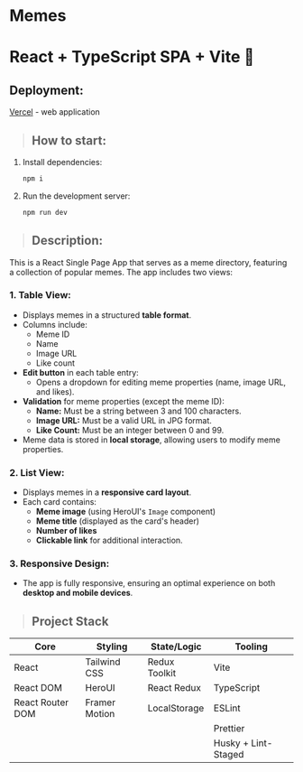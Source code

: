 # Memes

# React + TypeScript SPA + Vite 🚀

## Deployment:

[Vercel](https://test-memes.vercel.app/) - web application


> ## How to start:

1. Install dependencies:
   ```bash
   npm i

2. Run the development server:
    ```bash
    npm run dev

> ## Description:

This is a React Single Page App that serves as a meme directory, featuring a collection of popular memes.
The app includes two views:

### 1. **Table View:**

- Displays memes in a structured **table format**.
- Columns include:
    - Meme ID
    - Name
    - Image URL
    - Like count
- **Edit button** in each table entry:
    - Opens a dropdown for editing meme properties (name, image URL, and likes).
- **Validation** for meme properties (except the meme ID):
    - **Name:** Must be a string between 3 and 100 characters.
    - **Image URL:** Must be a valid URL in JPG format.
    - **Like Count:** Must be an integer between 0 and 99.
- Meme data is stored in **local storage**, allowing users to modify meme properties.

### 2. **List View:**

- Displays memes in a **responsive card layout**.
- Each card contains:
    - **Meme image** (using HeroUI's `Image` component)
    - **Meme title** (displayed as the card's header)
    - **Number of likes**
    - **Clickable link** for additional interaction.

### 3. **Responsive Design:**

- The app is fully responsive, ensuring an optimal experience on both **desktop and mobile devices**.

> ## Project Stack

| **Core**         | **Styling**   | **State/Logic** | **Tooling**         |
|------------------|---------------|-----------------|---------------------|
| React            | Tailwind CSS  | Redux Toolkit   | Vite                |
| React DOM        | HeroUI        | React Redux     | TypeScript          |
| React Router DOM | Framer Motion | LocalStorage    | ESLint              |
|                  |               |                 | Prettier            |
|                  |               |                 | Husky + Lint-Staged |